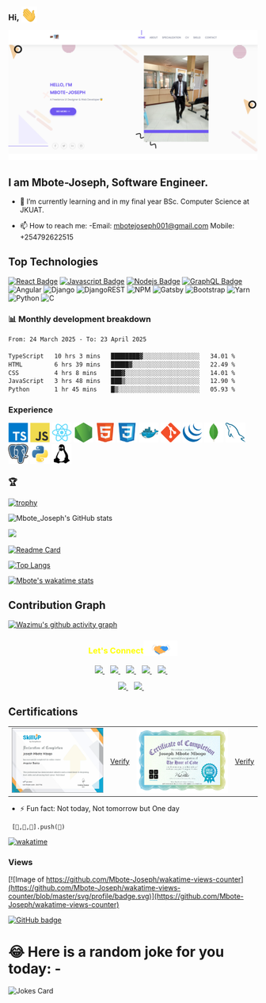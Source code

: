 <h3>Hi, <img src="./assets/icons/wave.gif" height="32px" style="margin-bottom: -5px;"  /></h3>

[![portfolio](assets/images/portfolio.png)](https://mbote-joseph.netlify.app/)

## I am Mbote-Joseph, Software Engineer.

- 🌱 I’m currently learning and in my final year BSc. Computer Science at JKUAT.

- 📫 How to reach me:
  -Email: mbotejoseph001@gmail.com
  Mobile: +254792622515

## Top Technologies

[![React Badge](https://img.shields.io/badge/-React-61DBFB?style=for-the-badge&labelColor=black&logo=react&logoColor=61DBFB)](#) [![Javascript Badge](https://img.shields.io/badge/-Javascript-F0DB4F?style=for-the-badge&labelColor=black&logo=javascript&logoColor=F0DB4F)](#) [![Nodejs Badge](https://img.shields.io/badge/-Nodejs-3C873A?style=for-the-badge&labelColor=black&logo=node.js&logoColor=3C873A)](#) [![GraphQL Badge](https://img.shields.io/badge/-GraphQl-e535ab?style=for-the-badge&labelColor=black&logo=node.js&logoColor=e535ab)](#) ![Angular](https://img.shields.io/badge/angular-%23DD0031.svg?style=for-the-badge&logo=angular&logoColor=white) ![Django](https://img.shields.io/badge/django-%23092E20.svg?style=for-the-badge&logo=django&logoColor=white) ![DjangoREST](https://img.shields.io/badge/DJANGO-REST-ff1709?style=for-the-badge&logo=django&logoColor=white&color=ff1709&labelColor=gray) ![NPM](https://img.shields.io/badge/NPM-%23000000.svg?style=for-the-badge&logo=npm&logoColor=white) ![Gatsby](https://img.shields.io/badge/Gatsby-%23663399.svg?style=for-the-badge&logo=gatsby&logoColor=white) ![Bootstrap](https://img.shields.io/badge/bootstrap-%23563D7C.svg?style=for-the-badge&logo=bootstrap&logoColor=white) ![Yarn](https://img.shields.io/badge/yarn-%232C8EBB.svg?style=for-the-badge&logo=yarn&logoColor=white) ![Python](https://img.shields.io/badge/python-3670A0?style=for-the-badge&logo=python&logoColor=ffdd54) ![C](https://img.shields.io/badge/c-%2300599C.svg?style=for-the-badge&logo=c&logoColor=white)

### 📊 Monthly development breakdown

<!--START_SECTION:waka-->

```txt
From: 24 March 2025 - To: 23 April 2025

TypeScript   10 hrs 3 mins   ████████▓░░░░░░░░░░░░░░░░   34.01 %
HTML         6 hrs 39 mins   █████▓░░░░░░░░░░░░░░░░░░░   22.49 %
CSS          4 hrs 8 mins    ███▓░░░░░░░░░░░░░░░░░░░░░   14.01 %
JavaScript   3 hrs 48 mins   ███▒░░░░░░░░░░░░░░░░░░░░░   12.90 %
Python       1 hr 45 mins    █▒░░░░░░░░░░░░░░░░░░░░░░░   05.93 %
```

<!--END_SECTION:waka-->

### Experience

<p align="left">
  <img src="https://raw.githubusercontent.com/devicons/devicon/master/icons/typescript/typescript-original.svg" alt="TypeScript" width="40" height="40" />
  <img src="https://raw.githubusercontent.com/devicons/devicon/master/icons/javascript/javascript-original.svg" alt="JavaScript" width="40" height="40" />
  <img src="https://raw.githubusercontent.com/devicons/devicon/master/icons/react/react-original.svg" alt="React" width="40" height="40" />
  <img src="https://raw.githubusercontent.com/devicons/devicon/master/icons/nodejs/nodejs-original.svg" alt="NodeJS" width="40" height="40" />
  <img src="https://raw.githubusercontent.com/devicons/devicon/master/icons/html5/html5-original.svg" alt="HTML5" width="40" height="40" />
  <img src="https://raw.githubusercontent.com/devicons/devicon/master/icons/css3/css3-original.svg" alt="CSS" width="40" height="40" />
  <img src="https://raw.githubusercontent.com/devicons/devicon/master/icons/docker/docker-original.svg" alt="Docker" width="40" height="40" />
  <img src="https://raw.githubusercontent.com/devicons/devicon/master/icons/git/git-original.svg" alt="Git" width="40" height="40" />
  <!-- <img src="https://raw.githubusercontent.com/devicons/devicon/master/icons/heroku/heroku-original.svg" alt="Heroku" width="40" height="40" /> -->
<img src="https://raw.githubusercontent.com/devicons/devicon/master/icons/jquery/jquery-original.svg" alt="JQuery" width="40" height="40" />
  <img src="https://raw.githubusercontent.com/devicons/devicon/master/icons/mongodb/mongodb-original.svg" alt="MongoDB" width="40" height="40" />
  <img src="https://raw.githubusercontent.com/devicons/devicon/master/icons/mysql/mysql-original.svg" alt="MySQL" width="40" height="40" />
  <img src="https://raw.githubusercontent.com/github/explore/80688e429a7d4ef2fca1e82350fe8e3517d3494d/topics/postgresql/postgresql.png"  alt="PostgreSQL" width="40" />
  <img src="https://raw.githubusercontent.com/devicons/devicon/master/icons/python/python-original.svg" alt="Python" width="40" height="40" />
  <img src="https://raw.githubusercontent.com/devicons/devicon/master/icons/linux/linux-plain.svg" alt="Linux" width="40" height="40" />
</p>

### 🏆 <!--My Trophies-->

[![trophy](https://github-profile-trophy.vercel.app/?username=Mbote-Joseph&theme=onedark&no-bg=false&count_private=true)](https://github.com/Mbote-Joseph/Mbote-Joseph)

<!--### Github Stats-->

![Mbote_Joseph's GitHub stats](https://github-readme-stats.vercel.app/api?username=Mbote-Joseph&count_private=true&show_icons=true&theme=dark&title_color=009933&include_all_commits=true)

<p><img width="400px" src="https://github-readme-streak-stats.herokuapp.com/?user=Mbote-Joseph&theme=dark" /></p>

<!--### Github extra pins-->

[![Readme Card](https://github-readme-stats.vercel.app/api/pin/?username=Mbote-Joseph&repo=Mbote-Joseph&theme=dark&title_color=009933)](https://github.com/Mbote-Joseph/Mbote-Joseph&show_owner=true&count_private=true)

[![Top Langs](https://github-readme-stats.vercel.app/api/top-langs/?username=Mbote-Joseph&layout=compact&theme=dark&title_color=009933)](https://github.com/Mbote-Joseph/Mbote-Joseph)

[![Mbote's wakatime stats](https://github-readme-stats.vercel.app/api/wakatime?username=Mbote_Joseph&theme=dark&title_color=009933)](https://github.com/Mbote-Joseph/Mbote-Joseph)

<!-- ## Frameworks

- Angular
- Django
  ![This is an image](https://angular.io/assets/images/logos/angular/logo-nav@2x.png)

<img src="https://www.edgica.com/wp-content/files/django-logo-big.jpg" data-canonical-src="https://www.edgica.com/wp-content/files/django-logo-big.jpg" width="200" height="100" /> -->

<!-- ## Libraries

- React JS -->

## Contribution Graph

[![Wazimu's github activity graph](https://github-readme-activity-graph.cyclic.app/graph?username=Mbote-Joseph&bg_color=121112&color=a8a4a7&line=1ca01f&point=dbe1dd&area=true&hide_border=true&theme=github-compact)](https://github.com/ashutosh00710/github-readme-activity-graph)


<h3 align="center" style="color:yellow;margin-bottom: 20px;" >Let's Connect<img src="./assets/icons/handshake.gif" height="32px" style="margin-bottom: -5px;"  > </h3>  
<p align='center'>
  <a href="https://www.linkedin.com/in/mbote-joseph">
    <img src="https://img.shields.io/badge/linkedin-%230077B5.svg?&style=for-the-badge&logo=linkedin&logoColor=white" />
  </a>&nbsp;&nbsp;
  <a href="https://instagram.com/mbote-joseph">
    <img src="https://img.shields.io/badge/instagram-%23E4405F.svg?&style=for-the-badge&logo=instagram&logoColor=white" />        
  </a>&nbsp;&nbsp;
 <a href="https://wa.me/+254792622515">
  <img src="https://img.shields.io/badge/WhatsApp-25D366?style=for-the-badge&logo=whatsapp&logoColor=white" />
 </a>&nbsp;&nbsp;
 <a href="mailto:mbotejoseph001@gmail.com">
  <img src="https://img.shields.io/badge/Gmail-D14836?style=for-the-badge&logo=gmail&logoColor=white" />
 </a>&nbsp;&nbsp;
  <a href="https://t.me/Jose Mbote">
  <img src="https://img.shields.io/badge/Telegram-2CA5E0?style=for-the-badge&logo=telegram&logoColor=white" />
 </a> &nbsp;&nbsp;
</p>

<p align='center'>
  <a href="https://twitter.com/Mbote Jose">
    <img src="https://img.shields.io/badge/Twitter-1DA1F2?style=for-the-badge&logo=twitter&logoColor=white" />
  </a>&nbsp;&nbsp;
  <a href="https://github.com/Mbote-Joseph">
    <img src="https://img.shields.io/badge/GitHub-100000?style=for-the-badge&logo=github&logoColor=white" />        
  </a>&nbsp;&nbsp;
 
</p>

 <h2>Certifications</h2>  
<table>
  <tbody>
    <tr>
      <td>
        <a href="https://simpli-web.app.link/e/PUxkULg0arb">
          <img
            width="300px"
            src="assets/images/angular.png"
          />
        </a>
      </td>
      <td>
        <a href="https://simpli-web.app.link/e/PUxkULg0arb"
          >Verify</a
        >
      </td>
      <td>
        <a href="https://www.hackerrank.com/certificates/12d1fbc424ce">
          <img
            src="assets/images/hourOfCode.jpeg"
            width="300px"
          />
        </a>
      </td>
      <td>
        <a href="http://code.org/certificates/_1_2f59494bc95e0d704a5fd0be41843e1c"
          >Verify</a
        >
      </td>
    </tr>
  </tbody>
</table>
</details>
</h2>

- ⚡ Fun fact: Not today, Not tomorrow but One day

```
 [🌲,🌳,🌴].push(🌲)
```

<!--
**Mbote-Joseph/Mbote-Joseph** is a ✨ _special_ ✨ repository because its `README.md` (this file) appears on your GitHub profile.

Here are some ideas to get you started:

- 🔭 I’m currently working on ...
- 🌱 I’m currently learning ...
- 👯 I’m looking to collaborate on ...
- 🤔 I’m looking for help with ...
- 💬 Ask me about ...
- 📫 How to reach me: ...
- 😄 Pronouns: ...
- ⚡ Fun fact: ...
-->

[![wakatime](https://wakatime.com/badge/user/723199b5-a23d-4560-937a-016d503b743f.svg)](https://wakatime.com/@723199b5-a23d-4560-937a-016d503b743f)

### Views

[![Image of https://github.com/Mbote-Joseph/wakatime-views-counter](https://github.com/Mbote-Joseph/wakatime-views-counter/blob/master/svg/profile/badge.svg)](https://github.com/Mbote-Joseph/wakatime-views-counter)

<p>
  <a href="https://github.com/Mbote-Joseph?tab=followers">
    <img src="https://img.shields.io/github/followers/Mbote-Joseph?label=Followers&logo=GitHub&style=for-the-badge" alt="GitHub badge" />
  </a>
</p>

# 😂 Here is a random joke for you today: -

![Jokes Card](https://readme-jokes.vercel.app/api)
